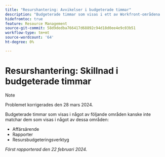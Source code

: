 ```yaml
---
title: "Resurshantering: Avvikelser i budgeterade timmar"
description: "Budgeterade timmar som visas i ett av Workfront-områdena kanske inte matchar dem som visas i ett annat område."
hidefromtoc: true
feature: Resource Management
source-git-commit: 58d9dedba766417d68892c94d18d0ee4e9c03b51
workflow-type: tm+mt
source-wordcount: '64'
ht-degree: 0%

---
```



# Resurshantering: Skillnad i budgeterade timmar

>[!NOTE]
>
>Problemet korrigerades den 28 mars 2024.

Budgeterade timmar som visas i något av följande områden kanske inte matchar dem som visas i något av dessa områden:

* Affärsärende
* Rapporter
* Resursbudgeteringsverktyg

_Först rapporterad den 22 februari 2024._
